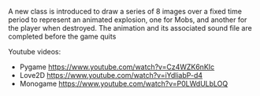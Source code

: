 A new class is introduced to draw a series of 8 images over a fixed time period to represent an animated explosion,
one for Mobs, and another for the player when destroyed. The animation and its associated sound file are completed before the game quits

Youtube videos:
- Pygame https://www.youtube.com/watch?v=Cz4WZK6nKIc
- Love2D https://www.youtube.com/watch?v=iYdliabP-d4
- Monogame https://www.youtube.com/watch?v=P0LWdULbLOQ
